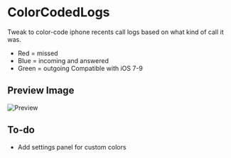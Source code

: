 # ColorCodedLogs
Tweak to color-code iphone recents call logs based on what kind of call it was.
- Red = missed
- Blue = incoming and answered
- Green = outgoing
Compatible with iOS 7-9

## Preview Image
![Preview](http://imgur.com/4XhHpkf.png)



## To-do
- Add settings panel for custom colors
